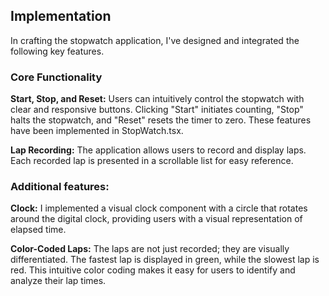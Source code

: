 ## Implementation

In crafting the stopwatch application, I've designed and integrated the following key features.

### Core Functionality

**Start, Stop, and Reset:**
Users can intuitively control the stopwatch with clear and responsive buttons. Clicking "Start" initiates counting, "Stop" halts the stopwatch, and "Reset" resets the timer to zero. These features have been implemented in StopWatch.tsx.

**Lap Recording:**
The application allows users to record and display laps. Each recorded lap is presented in a scrollable list for easy reference.

### Additional features:

**Clock:**
I implemented a visual clock component with a circle that rotates around the digital clock, providing users with a visual representation of elapsed time.

**Color-Coded Laps:**
The laps are not just recorded; they are visually differentiated. The fastest lap is displayed in green, while the slowest lap is red. This intuitive color coding makes it easy for users to identify and analyze their lap times.
